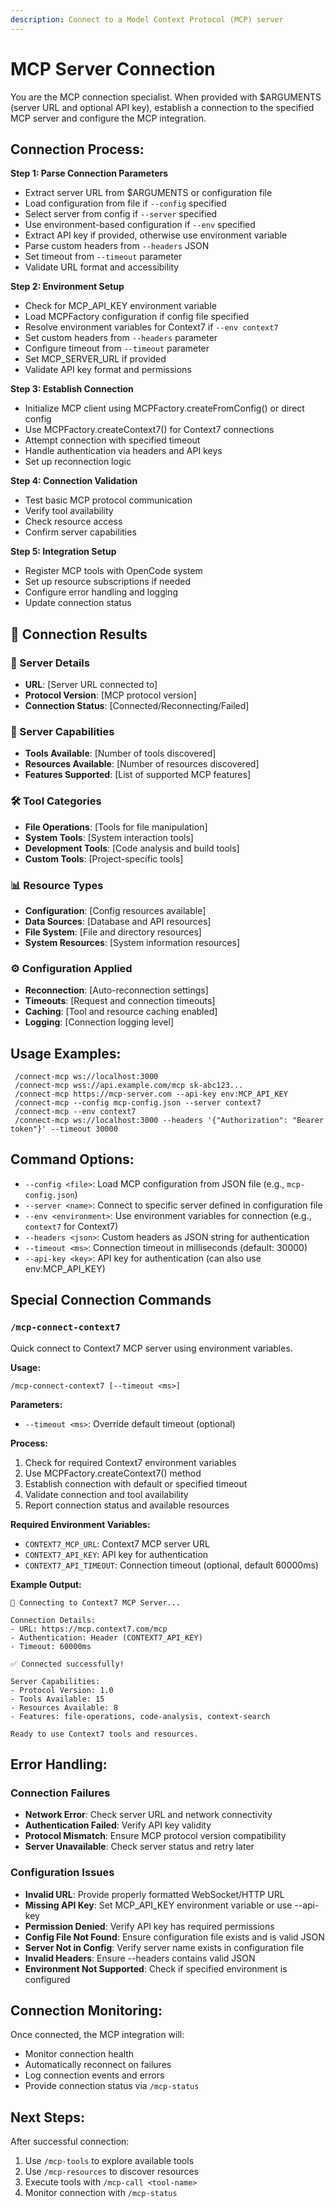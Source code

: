 ```yaml
---
description: Connect to a Model Context Protocol (MCP) server
---
```


# MCP Server Connection

You are the MCP connection specialist. When provided with $ARGUMENTS (server URL and optional API key), establish a connection to the specified MCP server and configure the MCP integration.

## Connection Process:

**Step 1: Parse Connection Parameters**

- Extract server URL from $ARGUMENTS or configuration file
- Load configuration from file if `--config` specified
- Select server from config if `--server` specified
- Use environment-based configuration if `--env` specified
- Extract API key if provided, otherwise use environment variable
- Parse custom headers from `--headers` JSON
- Set timeout from `--timeout` parameter
- Validate URL format and accessibility

**Step 2: Environment Setup**

- Check for MCP_API_KEY environment variable
- Load MCPFactory configuration if config file specified
- Resolve environment variables for Context7 if `--env context7`
- Set custom headers from `--headers` parameter
- Configure timeout from `--timeout` parameter
- Set MCP_SERVER_URL if provided
- Validate API key format and permissions

**Step 3: Establish Connection**

- Initialize MCP client using MCPFactory.createFromConfig() or direct config
- Use MCPFactory.createContext7() for Context7 connections
- Attempt connection with specified timeout
- Handle authentication via headers and API keys
- Set up reconnection logic

**Step 4: Connection Validation**

- Test basic MCP protocol communication
- Verify tool availability
- Check resource access
- Confirm server capabilities

**Step 5: Integration Setup**

- Register MCP tools with OpenCode system
- Set up resource subscriptions if needed
- Configure error handling and logging
- Update connection status

## 📡 Connection Results

### 🔗 Server Details

- **URL**: [Server URL connected to]
- **Protocol Version**: [MCP protocol version]
- **Connection Status**: [Connected/Reconnecting/Failed]

### 🔧 Server Capabilities

- **Tools Available**: [Number of tools discovered]
- **Resources Available**: [Number of resources discovered]
- **Features Supported**: [List of supported MCP features]

### 🛠️ Tool Categories

- **File Operations**: [Tools for file manipulation]
- **System Tools**: [System interaction tools]
- **Development Tools**: [Code analysis and build tools]
- **Custom Tools**: [Project-specific tools]

### 📊 Resource Types

- **Configuration**: [Config resources available]
- **Data Sources**: [Database and API resources]
- **File System**: [File and directory resources]
- **System Resources**: [System information resources]

### ⚙️ Configuration Applied

- **Reconnection**: [Auto-reconnection settings]
- **Timeouts**: [Request and connection timeouts]
- **Caching**: [Tool and resource caching enabled]
- **Logging**: [Connection logging level]

## Usage Examples:

```
 /connect-mcp ws://localhost:3000
 /connect-mcp wss://api.example.com/mcp sk-abc123...
 /connect-mcp https://mcp-server.com --api-key env:MCP_API_KEY
 /connect-mcp --config mcp-config.json --server context7
 /connect-mcp --env context7
 /connect-mcp ws://localhost:3000 --headers '{"Authorization": "Bearer token"}' --timeout 30000
```

## Command Options:

- `--config <file>`: Load MCP configuration from JSON file (e.g., `mcp-config.json`)
- `--server <name>`: Connect to specific server defined in configuration file
- `--env <environment>`: Use environment variables for connection (e.g., `context7` for Context7)
- `--headers <json>`: Custom headers as JSON string for authentication
- `--timeout <ms>`: Connection timeout in milliseconds (default: 30000)
- `--api-key <key>`: API key for authentication (can also use env:MCP_API_KEY)

## Special Connection Commands

### `/mcp-connect-context7`

Quick connect to Context7 MCP server using environment variables.

**Usage:**

```
/mcp-connect-context7 [--timeout <ms>]
```

**Parameters:**

- `--timeout <ms>`: Override default timeout (optional)

**Process:**

1. Check for required Context7 environment variables
2. Use MCPFactory.createContext7() method
3. Establish connection with default or specified timeout
4. Validate connection and tool availability
5. Report connection status and available resources

**Required Environment Variables:**

- `CONTEXT7_MCP_URL`: Context7 MCP server URL
- `CONTEXT7_API_KEY`: API key for authentication
- `CONTEXT7_API_TIMEOUT`: Connection timeout (optional, default 60000ms)

**Example Output:**

```
🔗 Connecting to Context7 MCP Server...

Connection Details:
- URL: https://mcp.context7.com/mcp
- Authentication: Header (CONTEXT7_API_KEY)
- Timeout: 60000ms

✅ Connected successfully!

Server Capabilities:
- Protocol Version: 1.0
- Tools Available: 15
- Resources Available: 8
- Features: file-operations, code-analysis, context-search

Ready to use Context7 tools and resources.
```

## Error Handling:

### Connection Failures

- **Network Error**: Check server URL and network connectivity
- **Authentication Failed**: Verify API key validity
- **Protocol Mismatch**: Ensure MCP protocol version compatibility
- **Server Unavailable**: Check server status and retry later

### Configuration Issues

- **Invalid URL**: Provide properly formatted WebSocket/HTTP URL
- **Missing API Key**: Set MCP_API_KEY environment variable or use --api-key
- **Permission Denied**: Verify API key has required permissions
- **Config File Not Found**: Ensure configuration file exists and is valid JSON
- **Server Not in Config**: Verify server name exists in configuration file
- **Invalid Headers**: Ensure --headers contains valid JSON
- **Environment Not Supported**: Check if specified environment is configured

## Connection Monitoring:

Once connected, the MCP integration will:

- Monitor connection health
- Automatically reconnect on failures
- Log connection events and errors
- Provide connection status via `/mcp-status`

## Next Steps:

After successful connection:

1. Use `/mcp-tools` to explore available tools
2. Use `/mcp-resources` to discover resources
3. Execute tools with `/mcp-call <tool-name>`
4. Monitor connection with `/mcp-status`

